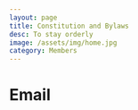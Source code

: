 ```yaml
---
layout: page
title: Constitution and Bylaws
desc: To stay orderly
image: /assets/img/home.jpg
category: Members
---
```


# Email

